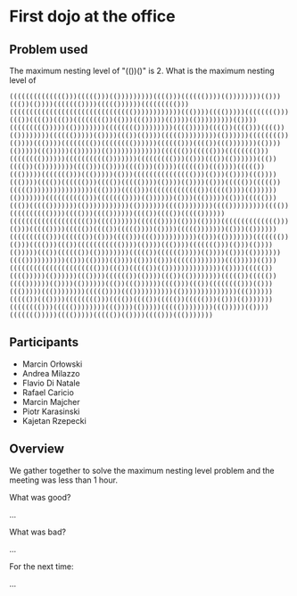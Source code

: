# First dojo at the office

## Problem used

The maximum nesting level of "(())()" is 2. What is the maximum nesting level of

```
(((((((((((((()))((((()))(()))))))))(((()))(((((())))(())))))))(()))((())(())))((((((())))((((())))))((((((((()))((((((((((((((((((((((((((((((())))))))))))((())))(((()))))(((((((()))((())(((())((())(((((((())(()))((()))))(())))(()))))))))(())))((((((((()))))(())))))))(((((((()))))))))(((()))))(((())(((()))(((())(())))))))(((((()))))(())))((())(())))((((()))))))))(())))))(((((((())(())))((())))(((((((())(((((((())))))(((((()))(((())((()))))))(())))(()))))((()))))(())))))(()))))))))))))(((((())((((()))(((((((()))(((((((())))))((((((((((()))))))((((((((()))(()))((())(())))))((())(((())(())))))))(((()))(())))(((()))(())))(((((())((())))((((())((()))))((((((()))((()))))(()))((((((((((((((()))(()))(())))((())))((())))(((())(((((()))(((())((((())))(())))(())))(()))((((())((((())((((())))))))))))))))((())))(((()))((((((((((((())((((())))(())))))(()))))))(((((((((()))((((((())))(())))))(()))((()))))(()))((((()))((())((((()))))))(()))))))))))(()))))))(((())))))))(((()))))))))(((())(((((((((())))(((()))(((())))))(((())(((())((((())))))(((((((((((((((((((())(((())))))(((((())))(()))(())))(((((((((((((()))(()))((((())))((((())(((())((((())))(())))((((()))))))(()))(())))))(((((((((()))(((((())(()))(((()))((()))))))))))(()))(()))))))((((((())(()))(((()))((())((((((((((())))(())))((())))((((((()))(()))(())))(()))))((())(((((())(())))))))((((())(((((()))))(())))(()))(()))))))(((())))))))))(()))(())))(())))(()))(()))((((())))))))((()))))(()))(((((((((((((((((((((()))((())((((())(())))))))))))))(())))((((())(((()))))(())))))((())))(((((())(())))((())(())))))))((((())((((())(((())))))(())))(())))))((())((())))))(((()))((())(((((((()))(()))((()))))((())))))))((((())))((())))))))))(())))))))))))))((())))))((((())((())))(((((((()))(((())(((())((((())((((()))(()))(()))))))(((((((()))((((())))))))((())))(()))))((((())))))))((()))))(())))((((((()))))(((()))))((((())(())))(((()))((()))))))
```

## Participants
- Marcin Orłowski
- Andrea Milazzo
- Flavio Di Natale
- Rafael Caricio
- Marcin Majcher
- Piotr Karasinski
- Kajetan Rzepecki

## Overview

We gather together to solve the maximum nesting level problem and the meeting was less than 1 hour.

What was good?

...

What was bad?

...

For the next time:

...
